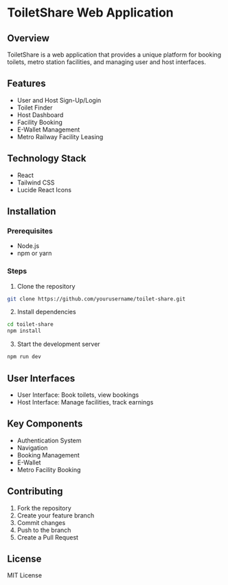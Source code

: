# ToiletShare Web Application

## Overview
ToiletShare is a web application that provides a unique platform for booking toilets, metro station facilities, and managing user and host interfaces.

## Features
- User and Host Sign-Up/Login
- Toilet Finder
- Host Dashboard
- Facility Booking
- E-Wallet Management
- Metro Railway Facility Leasing

## Technology Stack
- React
- Tailwind CSS
- Lucide React Icons

## Installation

### Prerequisites
- Node.js
- npm or yarn

### Steps
1. Clone the repository
```bash
git clone https://github.com/yourusername/toilet-share.git
```

2. Install dependencies
```bash
cd toilet-share
npm install
```

3. Start the development server
```bash
npm run dev
```

## User Interfaces
- User Interface: Book toilets, view bookings
- Host Interface: Manage facilities, track earnings

## Key Components
- Authentication System
- Navigation
- Booking Management
- E-Wallet
- Metro Facility Booking

## Contributing
1. Fork the repository
2. Create your feature branch
3. Commit changes
4. Push to the branch
5. Create a Pull Request

## License
MIT License
